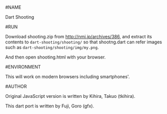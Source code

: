 #NAME

Dart Shooting

#RUN

Download shooting.zip from http://nmi.jp/archives/386,
and extract its contents to `dart-shooting/shooting/`
so that shootng.dart can refer images such as
`dart-shooting/shooting/img/my.png`.

And then open shooting.html with your browser.

#ENVIRONMENT

This will work on modern browsers including smartphones'.

#AUTHOR

Original JavaScript version is written by Kihira, Takuo (tkihira).

This dart port is written by Fuji, Goro (gfx).
